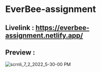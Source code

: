# EverBee-assignment

## Livelink : https://everbee-assignment.netlify.app/

## Preview :

![scrnli_7_2_2022_5-30-00 PM](https://user-images.githubusercontent.com/78147748/176999875-05b0e52c-8bf1-44ad-acf2-321b56dfc81e.png)
